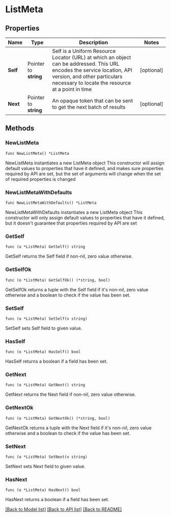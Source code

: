 # ListMeta

## Properties

Name | Type | Description | Notes
------------ | ------------- | ------------- | -------------
**Self** | Pointer to **string** | Self is a Uniform Resource Locator (URL) at which an object can be addressed. This URL encodes the service location, API version, and other particulars necessary to locate the resource at a point in time | [optional] 
**Next** | Pointer to **string** | An opaque token that can be sent to get the next batch of results | [optional] 

## Methods

### NewListMeta

`func NewListMeta() *ListMeta`

NewListMeta instantiates a new ListMeta object
This constructor will assign default values to properties that have it defined,
and makes sure properties required by API are set, but the set of arguments
will change when the set of required properties is changed

### NewListMetaWithDefaults

`func NewListMetaWithDefaults() *ListMeta`

NewListMetaWithDefaults instantiates a new ListMeta object
This constructor will only assign default values to properties that have it defined,
but it doesn't guarantee that properties required by API are set

### GetSelf

`func (o *ListMeta) GetSelf() string`

GetSelf returns the Self field if non-nil, zero value otherwise.

### GetSelfOk

`func (o *ListMeta) GetSelfOk() (*string, bool)`

GetSelfOk returns a tuple with the Self field if it's non-nil, zero value otherwise
and a boolean to check if the value has been set.

### SetSelf

`func (o *ListMeta) SetSelf(v string)`

SetSelf sets Self field to given value.

### HasSelf

`func (o *ListMeta) HasSelf() bool`

HasSelf returns a boolean if a field has been set.

### GetNext

`func (o *ListMeta) GetNext() string`

GetNext returns the Next field if non-nil, zero value otherwise.

### GetNextOk

`func (o *ListMeta) GetNextOk() (*string, bool)`

GetNextOk returns a tuple with the Next field if it's non-nil, zero value otherwise
and a boolean to check if the value has been set.

### SetNext

`func (o *ListMeta) SetNext(v string)`

SetNext sets Next field to given value.

### HasNext

`func (o *ListMeta) HasNext() bool`

HasNext returns a boolean if a field has been set.


[[Back to Model list]](../README.md#documentation-for-models) [[Back to API list]](../README.md#documentation-for-api-endpoints) [[Back to README]](../README.md)


